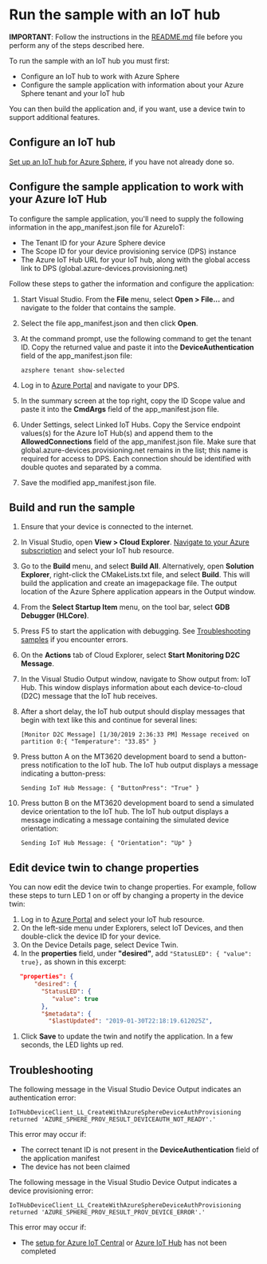 # Run the sample with an IoT hub

**IMPORTANT**: Follow the instructions in the [README.md](./README.md) file before you perform any of the steps described here.

To run the sample with an IoT hub you must first:

- Configure an IoT hub to work with Azure Sphere
- Configure the sample application with information about your Azure Sphere tenant and your IoT hub

You can then build the application and, if you want, use a device twin to support additional features.

## Configure an IoT hub

[Set up an IoT hub for Azure Sphere](https://docs.microsoft.com/azure-sphere/app-development/setup-iot-hub), if you have not already done so.

## Configure the sample application to work with your Azure IoT Hub

To configure the sample application, you'll need to supply the following information in the app_manifest.json file for AzureIoT:

- The Tenant ID for your Azure Sphere device
- The Scope ID for your device provisioning service (DPS) instance
- The Azure IoT Hub URL for your IoT hub, along with the global access link to DPS (global.azure-devices.provisioning.net)

Follow these steps to gather the information and configure the application:

1. Start Visual Studio. From the **File** menu, select **Open > File...** and navigate to the folder that contains the sample.
1. Select the file app_manifest.json and then click **Open**.
1. At the command prompt, use the following command to get the tenant ID. Copy the returned value and paste it into the **DeviceAuthentication** field of the app_manifest.json file:

   `azsphere tenant show-selected`
1. Log in to [Azure Portal](https://portal.azure.com) and navigate to your DPS.
1. In the summary screen at the top right, copy the ID Scope value and paste it into the **CmdArgs** field of the app_manifest.json file.
1. Under Settings, select Linked IoT Hubs. Copy the Service endpoint values(s) for the Azure IoT Hub(s) and append them to the **AllowedConnections** field of the app_manifest.json file. Make sure that global.azure-devices.provisioning.net remains in the list; this name is required for access to DPS. Each connection should be identified with double quotes and separated by a comma.

1. Save the modified app_manifest.json file.

## Build and run the sample

1. Ensure that your device is connected to the internet.
1. In Visual Studio, open **View > Cloud Explorer**. [Navigate to your Azure subscription](https://docs.microsoft.com/visualstudio/azure/vs-azure-tools-resources-managing-with-cloud-explorer) and select your IoT hub resource.

1. Go to the **Build** menu, and select **Build All**. Alternatively, open **Solution Explorer**, right-click the CMakeLists.txt file, and select **Build**. This will build the application and create an imagepackage file. The output location of the Azure Sphere application appears in the Output window.
1. From the **Select Startup Item** menu, on the tool bar, select **GDB Debugger (HLCore)**.
1. Press F5 to start the application with debugging. See [Troubleshooting samples](../troubleshooting.md) if you encounter errors.

1. On the **Actions** tab of Cloud Explorer, select **Start Monitoring D2C Message**.
1. In the Visual Studio Output window, navigate to Show output from: IoT Hub. This window displays information about each device-to-cloud (D2C) message that the IoT hub receives.
1. After a short delay, the IoT hub output should display messages that begin with text like this and continue for several lines:

   `[Monitor D2C Message] [1/30/2019 2:36:33 PM] Message received on partition 0:{ "Temperature": "33.85" }`
1. Press button A on the MT3620 development board to send a button-press notification to the IoT hub. The IoT hub output displays a message indicating a button-press:

    `Sending IoT Hub Message: { "ButtonPress": "True" }`
1. Press button B on the MT3620 development board to send a simulated device orientation to the IoT hub. The IoT hub output displays a message indicating a message containing the simulated device orientation:
 
   `Sending IoT Hub Message: { "Orientation": "Up" }`

## Edit device twin to change properties

You can now edit the device twin to change properties. For example, follow these steps to turn LED 1 on or off by changing a property in the device twin:

1. Log in to [Azure Portal](https://portal.azure.com) and select your IoT hub resource.
1. On the left-side menu under Explorers, select IoT Devices, and then double-click the device ID for your device.
1. On the Device Details page, select Device Twin. 
1. In the **properties** field, under **"desired"**, add `"StatusLED": { "value": true},` as shown in this excerpt:

```json
   "properties": {
       "desired": {
         "StatusLED": {
            "value": true
         },
         "$metadata": {
           "$lastUpdated": "2019-01-30T22:18:19.612025Z",
```

1. Click **Save** to update the twin and notify the application.
In a few seconds, the LED lights up red.

## Troubleshooting

The following message in the Visual Studio Device Output indicates an authentication error:

   `IoTHubDeviceClient_LL_CreateWithAzureSphereDeviceAuthProvisioning returned 'AZURE_SPHERE_PROV_RESULT_DEVICEAUTH_NOT_READY'.'`

This error may occur if:

- The correct tenant ID is not present in the **DeviceAuthentication** field of the application manifest
- The device has not been claimed

The following message in the Visual Studio Device Output indicates a device provisioning error:

   `IoTHubDeviceClient_LL_CreateWithAzureSphereDeviceAuthProvisioning returned 'AZURE_SPHERE_PROV_RESULT_PROV_DEVICE_ERROR'.'`

This error may occur if:

- The [setup for Azure IoT Central](https://docs.microsoft.com/azure-sphere/app-development/setup-iot-central) or [Azure IoT Hub](https://docs.microsoft.com/azure-sphere/app-development/setup-iot-hub) has not been completed
